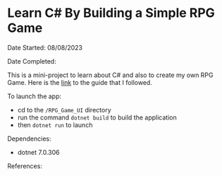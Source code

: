 # Learn C# By Building a Simple RPG Game

Date Started: 08/08/2023

Date Completed: 

This is a mini-project to learn about C# and also to create my own RPG Game. Here is the [link](https://soscsrpg.com/) to the guide that I followed.

To launch the app:
- cd to the `/RPG_Game_UI` directory
- run the command `dotnet build` to build the application
- then `dotnet run` to launch


Dependencies:
- dotnet 7.0.306

References:
<!-- - [BeautifulSoup4 API](https://www.crummy.com/software/BeautifulSoup/bs4/doc/) -->